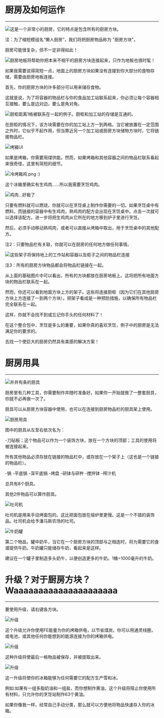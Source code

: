 # 厨房及如何运作
___

![这是一个非常小的厨房，它的特点是包含所有的厨房方块。](basickitchen.png)

注：为了缩短模组名“懒人厨房”，我们将把厨房物品称为 "厨房方块"。

厨房可能很复杂，但不一定非得如此！

![厨房地板将帮助你把本来不相干的厨房方块连接起来，只作为地板也很时髦！](kitchenfloor.png)

如果我需要说得简短一点，地面上的厨房方块如果没有连接到你大部分的食物存储，需要由厨房地板连接。

首先，你的厨房方块的许多部分可以用来储存食物。

这就是说，为了将容器的物品栏与你的食品加工站联系起来，你必须让每个容器相互接触，要么是边对边，要么是角对角。

![厨柜距离1格被联系在一起的例子。厨柜和加工站的存储是互通的。](kitchencabinet.png)

在厨柜的情况下，该方块需要在你的加工站上方一到两格。当它被放置在一定范围之外时，它似乎不起作用，但当靠近另一个加工站或厨房方块储物方块时，它将链接物品栏。

![烤箱UI](cookingoven.png)

如果是烤箱，你需要用煤供能。然而，如果烤箱和其他容器之间的物品栏联系看起来很奇怪，这里有简短的细节。

![冷烤箱鸡.png :)](coldchicken.png)

这个冰箱里确实有生鸡肉......所以我需要烹饪鸡肉。

![鸡肉...好极了](chicken.png)

只要有燃料就可以燃烧，你就可以在烹饪桌上制作你需要的一切。如果烹饪桌中有燃料，而链接的容器中有生鸡肉，熟鸡肉的配方会出现在烹饪桌中。点击一次就可以选择该配方。进一步将把生鸡肉从它所在的地方移到炉子里进行烹饪。

然后，必须手动移动熟鸡肉，或者可以直接从烤箱中取出，用于烹饪桌中的其他配方。

注2：只要物品栏有关联，你就可以在厨房的任何地方做任何事情。

![这些架子将保持地上的工作站和容器以及柜子之间的物品栏连接](linkinginventories.png)

注3：所有的厨房方块物品都会将物品栏链接在一起。

从上面的基础图片中可以看出，所有的方块都放在厨房地板上。这将把所有地面方块的物品栏联系在一起。

然而，你还可以看到地面方块上方的架子。这些将连接厨柜（因为它们在其他厨房方块上方连接了一到两个方块）。把架子看成是一种预防措施，以确保所有物品栏完全联系在一起。

这样，你就不会找不到或忘记你手头的任何材料了！

在这个整合包中，烹饪是多么的重要，如果你真的喜欢烹饪，例子中的厨房是无法满足你的要求的。

去找一个使巨大的厨房仍然具有美感的解决方案！

# 厨房用具
___

![井井有条的厨具](kitchentoolsnumbered.png)

厨房里有几种工具，你需要制作并随时准备好。如果你一开始就做了一整套厨具，你就不必再做一次了。

厨具可以从厨房方块容器中使用，也可以在连接到厨房物品栏的厨具架上使用。

![厨房用具](kitchentools.png)

图中的厨具从左至右依次名为：

-刀砧板；这个物品可以作为一个装饰方块，放在一个方块的顶部；工具的使用将被连接起来。

所有其他物品必须存放在链接的物品栏中，或存放在一个架子上（这也是一个链接的物品栏）。

-锅
-平底锅
-深平底锅
-烤盘
-研钵与研杵
-搅拌钵
-榨汁机

总共有8个厨具。

其他2件物品可以算作厨具。

![吐司机](toaster.png)

吐司机是用来手动烤面包的。这比把面包放在熔炉里更慢。这是一个不错的装饰品。吐司机会给予潘马斯农场的吐司。

![牛奶罐](milkjar.png)

第二个物品，罐中奶牛，当它在一个厨房方块的顶部与之相连时，将为需要它的食谱提供牛奶。牛奶罐只能储存牛奶，看起来是这样。

建议在一个罐子里制造多头奶牛，以便创造更多的牛奶。1桶=1000毫升的牛奶。

# 升级？对于厨房方块？Waaaaaaaaaaaaaaaaaaaaa
___

要使用升级，请右键各方块。

![升级](upgrade1.png)

这个升级允许你使用FE能量为你的烤箱供电，以节省煤炭。你可以用通灵线圈，或电池，或其他任何你能想到的能源连接为你的烤箱供电。

![升级](upgrade2.png)

这种升级将使最后一格物品被保存，并被提取出来。

![升级](upgrade3.png)

这一升级将使你的冰箱能够为任何需要它的配方生产雪和冰。

例如:如果有一组多脂奶油和一组盐，而你想制作黄油，这个升级将阻止你使用所有材料，只允许你的烹饪站制作63个黄油。

如果你像我一样，经常自己手动分类，那么就可以方便地将物品快速存入你的冰箱。